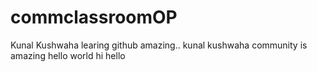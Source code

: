 # commclassroomOP

Kunal Kushwaha learing github amazing..
kunal kushwaha community is amazing
hello world
hi 
hello